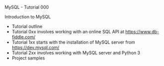 MySQL - Tutorial 000

Introduction to MySQL
- Tutorial outline
 - Tutorial 0xx involves working with an online SQL API at https://www.db-fiddle.com/
 - Tutorial 1xx starts with the installation of MySQL server from https://dev.mysql.com/
 - Tutorial 2xx involves working with MySQL server and Python 3
- Project samples